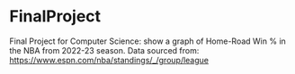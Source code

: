 # FinalProject
Final Project for Computer Science: show a graph of Home-Road Win % in the NBA from 2022-23 season.
Data sourced from:  https://www.espn.com/nba/standings/_/group/league
